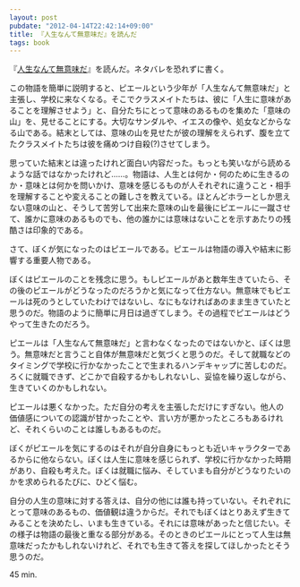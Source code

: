 ```yaml
---
layout: post
pubdate: "2012-04-14T22:42:14+09:00"
title: 『人生なんて無意味だ』を読んだ
tags: book
---
```

『[人生なんて無意味だ](http://amazon.jp/o/ASIN/4344020979/bouzuya-22)』を読んだ。ネタバレを恐れずに書く。

この物語を簡単に説明すると、ピエールという少年が「人生なんて無意味だ」と主張し、学校に来なくなる。そこでクラスメイトたちは、彼に「人生に意味があることを理解させよう」と、自分たちにとって意味のあるものを集めた「意味の山」を、見せることにする。大切なサンダルや、イエスの像や、処女などからなる山である。結末としては、意味の山を見せたが彼の理解をえられず、腹を立てたクラスメイトたちは彼を痛めつけ自殺(?)させてしまう。

思っていた結末とは違ったけれど面白い内容だった。もっとも笑いながら読めるような話ではなかったけれど……。物語は、人生とは何か・何のために生きるのか・意味とは何かを問いかけ、意味を感じるものが人それぞれに違うこと・相手を理解することや変えることの難しさを教えている。ほとんどホラーとしか思えない意味の山と、そうして苦労して出来た意味の山を最後にピエールに一蹴させて、誰かに意味のあるものでも、他の誰かには意味はないことを示すあたりの残酷さは印象的である。
 
さて、ぼくが気になったのはピエールである。ピエールは物語の導入や結末に影響する重要人物である。

ぼくはピエールのことを残念に思う。もしピエールがあと数年生きていたら、その後のピエールがどうなったのだろうかと気になって仕方ない。無意味でもピエールは死のうとしていたわけではないし、なにもなければあのまま生きていたと思うのだ。物語のように簡単に月日は過ぎてしまう。その過程でピエールはどうやって生きたのだろう。

ピエールは「人生なんて無意味だ」と言わなくなったのではないかと、ぼくは思う。無意味だと言うこと自体が無意味だと気づくと思うのだ。そして就職などのタイミングで学校に行かなかったことで生まれるハンデキャップに苦しむのだ。ろくに就職できず、どこかで自殺するかもしれないし、妥協を繰り返しながら、生きていくのかもしれない。

ピエールは悪くなかった。ただ自分の考えを主張しただけにすぎない。他人の価値感についての認識が甘かったことや、言い方が悪かったところもあるけれど、それくらいのことは誰しもあるものだ。

ぼくがピエールを気にするのはそれが自分自身にもっとも近いキャラクターであるからに他ならない。ぼくは人生に意味を感じられず、学校に行かなかった時期があり、自殺も考えた。ぼくは就職に悩み、そしていまも自分がどうなりたいのかを求められるたびに、ひどく悩む。

自分の人生の意味に対する答えは、自分の他には誰も持っていない。それぞれにとって意味のあるもの、価値観は違うからだ。それでもぼくはとりあえず生きてみることを決めたし、いまも生きている。それには意味があったと信じたい。その様子は物語の最後と重なる部分がある。そのときのピエールにとって人生は無意味だったかもしれないけれど、それでも生きて答えを探してほしかったとそう思うのだ。

45 min.
